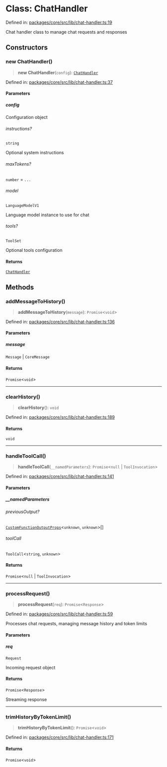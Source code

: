 # Class: ChatHandler

Defined in: [packages/core/src/lib/chat-handler.ts:19](https://github.com/GeoDaCenter/openassistant/blob/95db62ddd98ea06cccc7750f9f0e37556d8bf20e/packages/core/src/lib/chat-handler.ts#L19)

Chat handler class to manage chat requests and responses

## Constructors

### new ChatHandler()

> **new ChatHandler**(`config`): [`ChatHandler`](ChatHandler.md)

Defined in: [packages/core/src/lib/chat-handler.ts:37](https://github.com/GeoDaCenter/openassistant/blob/95db62ddd98ea06cccc7750f9f0e37556d8bf20e/packages/core/src/lib/chat-handler.ts#L37)

#### Parameters

##### config

Configuration object

###### instructions?

`string`

Optional system instructions

###### maxTokens?

`number` = `...`

###### model

`LanguageModelV1`

Language model instance to use for chat

###### tools?

`ToolSet`

Optional tools configuration

#### Returns

[`ChatHandler`](ChatHandler.md)

## Methods

### addMessageToHistory()

> **addMessageToHistory**(`message`): `Promise`\<`void`\>

Defined in: [packages/core/src/lib/chat-handler.ts:136](https://github.com/GeoDaCenter/openassistant/blob/95db62ddd98ea06cccc7750f9f0e37556d8bf20e/packages/core/src/lib/chat-handler.ts#L136)

#### Parameters

##### message

`Message` | `CoreMessage`

#### Returns

`Promise`\<`void`\>

***

### clearHistory()

> **clearHistory**(): `void`

Defined in: [packages/core/src/lib/chat-handler.ts:189](https://github.com/GeoDaCenter/openassistant/blob/95db62ddd98ea06cccc7750f9f0e37556d8bf20e/packages/core/src/lib/chat-handler.ts#L189)

#### Returns

`void`

***

### handleToolCall()

> **handleToolCall**(`__namedParameters`): `Promise`\<`null` \| `ToolInvocation`\>

Defined in: [packages/core/src/lib/chat-handler.ts:141](https://github.com/GeoDaCenter/openassistant/blob/95db62ddd98ea06cccc7750f9f0e37556d8bf20e/packages/core/src/lib/chat-handler.ts#L141)

#### Parameters

##### \_\_namedParameters

###### previousOutput?

[`CustomFunctionOutputProps`](../type-aliases/CustomFunctionOutputProps.md)\<`unknown`, `unknown`\>[]

###### toolCall

`ToolCall`\<`string`, `unknown`\>

#### Returns

`Promise`\<`null` \| `ToolInvocation`\>

***

### processRequest()

> **processRequest**(`req`): `Promise`\<`Response`\>

Defined in: [packages/core/src/lib/chat-handler.ts:59](https://github.com/GeoDaCenter/openassistant/blob/95db62ddd98ea06cccc7750f9f0e37556d8bf20e/packages/core/src/lib/chat-handler.ts#L59)

Processes chat requests, managing message history and token limits

#### Parameters

##### req

`Request`

Incoming request object

#### Returns

`Promise`\<`Response`\>

Streaming response

***

### trimHistoryByTokenLimit()

> **trimHistoryByTokenLimit**(): `Promise`\<`void`\>

Defined in: [packages/core/src/lib/chat-handler.ts:171](https://github.com/GeoDaCenter/openassistant/blob/95db62ddd98ea06cccc7750f9f0e37556d8bf20e/packages/core/src/lib/chat-handler.ts#L171)

#### Returns

`Promise`\<`void`\>
